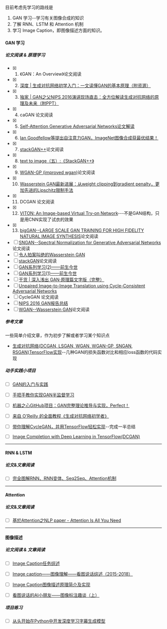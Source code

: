 
目前考虑先学习的路线是

1. GAN 学习--学习有关图像合成的知识
2. 了解 RNN、LSTM 和 Attention 机制
3. 学习 Image Caption，即图像描述方面的知识。


#### GAN 学习

##### 论文阅读 & 原理学习 
- [x] 1. 《GAN：An Overview》论文阅读
- [x] 2. [深度 | 生成对抗网络初学入门：一文读懂GAN的基本原理（附资源）](https://mp.weixin.qq.com/s?__biz=MzA3MzI4MjgzMw==&mid=2650730721&idx=2&sn=95b97b80188f507c409f4c72bd0a2767&chksm=871b349fb06cbd891771f72d77563f77986afc9b144f42c8232db44c7c56c1d2bc019458c4e4&scene=21#wechat_redirect)
- [x] 3. [独家 | GAN之父NIPS 2016演讲现场直击：全方位解读生成对抗网络的原理及未来（附PPT）](https://mp.weixin.qq.com/s?__biz=MzA3MzI4MjgzMw==&mid=2650721284&idx=1&sn=427e7f45c8253ab22a3960978409f5d1&chksm=871b087ab06c816c424ad03810be3e1b3aa9d6e99a5f325047796f110d178a07736f667d1a10&scene=21#wechat_redirect)
- [x] 4. caGAN 论文阅读
- [x] 5. [Self-Attention Generative Adversarial Networks论文解读](https://www.paperweekly.site/papers/notes/414)
- [x] 6. [Ian Goodfellow等提出自注意力GAN，ImageNet图像合成获最优结果！](https://zhuanlan.zhihu.com/p/37240890)
- [x] 7. [stackGAN++](https://arxiv.org/abs/1710.10916)论文阅读
- [x] 8. [text to image（五）:《StackGAN++》](https://blog.csdn.net/zlrai5895/article/details/81320447)
- [x] 9. [WGAN-GP (improved wgan)](https://arxiv.org/abs/1704.00028)论文阅读
- [x] 10. [Wasserstein GAN最新进展：从weight clipping到gradient penalty，更加先进的Lipschitz限制手法](https://www.zhihu.com/question/52602529/answer/158727900)
- [x] 11. DCGAN 论文阅读
- [x] 12. [VITON: An Image-based Virtual Try-on Network](https://arxiv.org/abs/1711.08447)---不是GAN结构，只是用CNN实现了试衣的效果
- [x] 13. [bigGAN--LARGE SCALE GAN TRAINING FOR HIGH FIDELITY NATURAL IMAGE SYNTHESIS](https://arxiv.org/abs/1809.11096)论文阅读
- [ ] [SNGAN--Spectral Normalization for Generative Adversarial Networks](https://arxiv.org/abs/1802.05957)论文阅读
- [ ] [令人拍案叫绝的Wasserstein GAN](https://zhuanlan.zhihu.com/p/25071913)
- [ ] [stackGAN](https://arxiv.org/pdf/1612.03242v1.pdf)论文阅读
- [ ] [GAN系列学习(2)——前生今世](https://blog.csdn.net/qq_25737169/article/details/78857788)
- [ ] [GAN系列学习(1)——前生今世](https://mp.weixin.qq.com/s?__biz=MzUyMjE2MTE0Mw==&mid=2247484964&idx=1&sn=a859222f408a991dbade1909917595ae&chksm=f9d158bccea6d1aa5a7afb17d39c704d719a7b47613250bff50928343fe49a63a72c27e7bab0&scene=21#wechat_redirect)
- [ ] [干货 | 深入浅出 GAN·原理篇文字版（完整）](https://mp.weixin.qq.com/s/dVDDMXS6RA_NWc4EpLQJdw)
- [ ] [Unpaired Image-to-Image Translation using Cycle-Consistent Adversarial Networks](https://link.zhihu.com/?target=https%3A//arxiv.org/abs/1703.10593)
- [ ] CycleGAN 论文阅读
- [ ] [NIPS 2016 GAN报告总结](https://www.cnblogs.com/taojake-ML/p/6475579.html)
- [ ] [WGAN--Wasserstein GAN](https://arxiv.org/abs/1701.07875)论文阅读

##### 参考文章

一些简单介绍文章，作为初步了解或者学习某个知识点

- [生成对抗网络(DCGAN, LSGAN, WGAN, WGAN-GP, SNGAN, RSGAN)TensorFlow实现](https://blog.csdn.net/Geoffrey_MT/article/details/81198504)--几种GAN的损失函数对比和相应loss函数的代码实现


##### **动手实践小项目**
- [ ] [GAN的入门与实践](https://mp.weixin.qq.com/s?__biz=MzUyMjE2MTE0Mw==&mid=2247484527&idx=1&sn=fa11374c1e34a6617d635aae8081a4bb&chksm=f9d15af7cea6d3e1f6baef3be367aef2bb1dd2c2a6c0a3d3604c491f0fe4096a451813a29e15&scene=21#wechat_redirect)
- [ ] [手把手教你实现GAN半监督学习](https://mp.weixin.qq.com/s?__biz=MzUyMjE2MTE0Mw==&mid=2247484992&idx=1&sn=19ecc3801b5a868838044b7ca90e2fc7&chksm=f9d158d8cea6d1ce4f4df5edc9322181aa1e22672ca0eddab24cf59420bcf90a6691cdaec6e2&scene=21#wechat_redirect)
- [ ] [机器之心GitHub项目：GAN完整理论推导与实现，Perfect！](https://mp.weixin.qq.com/s?__biz=MzA3MzI4MjgzMw==&mid=2650731540&idx=1&sn=193457603fe11b89f3d298ac1799b9fd&chksm=871b306ab06cb97c502af9552657b8e73f1f5286bc4cc71b021f64604fd53dae3f026bc9ac69&scene=21#wechat_redirect)
- [ ] [来自 O'Reilly 的全面教程《生成对抗网络初学者》](https://www.oreilly.com/learning/generative-adversarial-networks-for-beginners)
- [ ] [带你理解CycleGAN，并用TensorFlow轻松实现](https://zhuanlan.zhihu.com/p/27145954)--完成一半总结
- [ ] [Image Completion with Deep Learning in TensorFlow(DCGAN)](http://bamos.github.io/2016/08/09/deep-completion/)


---

#### RNN & LSTM

##### 论文&文章阅读
- [ ] [完全图解RNN、RNN变体、Seq2Seq、Attention机制](https://www.leiphone.com/news/201709/8tDpwklrKubaecTa.html)

---

#### Attention

##### 论文&文章阅读

- [ ] [基於Attention之NLP paper - Attention Is All You Need](https://xiaosean.github.io/deep%20learning/nlp/2018/07/13/Attention-is-all-u-need/)

---

#### 图像描述

##### 论文阅读 & 文章阅读

- [ ] [Image Caption任务综述](https://www.jiqizhixin.com/articles/2018-08-17-10)
- [ ] [Image caption——图像理解——看图说话综述（2015-2018）](https://blog.csdn.net/m0_37731749/article/details/80520144)
- [ ] [Image Caption图像描述原理简介及实现](https://blog.csdn.net/xiaxuesong666/article/details/79176572)
- [ ] [看图说话的AI小朋友——图像标注趣谈（上）](https://zhuanlan.zhihu.com/p/22408033)


##### 项目练习

- [ ] [从头开始在Python中开发深度学习字幕生成模型](https://www.jiqizhixin.com/articles/2017-12-11-6)
 